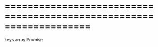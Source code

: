 <!--**
/*-------------------------------------------
    Auto-generated file. Do not modify.
-------------------------------------------

**-->
===================================================================
===================================================================

<!--shortDescription-->

<!--/shortDescription-->

<!--paramName1-->keys<!--/paramName1-->
<!--paramType1-->array<!--/paramType1-->
<!--paramDescription1-->

<!--/paramDescription1-->

<!--returnType-->Promise<!--/returnType-->
<!--returnDescription-->

<!--/returnDescription-->

<!--fullDescription-->

<!--/fullDescription-->